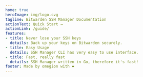 ```yaml
---
home: true
heroImage: img/logo.svg
tagline: Bitwarden SSH Manager Documentation
actionText: Quick Start →
actionLink: /guide/
features:
- title: Never lose your SSH keys
  details: Back up your keys on Bitwarden securely.
- title: Easy Usage
  details: SSH Manager CLI has very easy to use interface.
- title: Fast, really fast
  details: SSH Manager written in Go, therefore it's fast!
footer: Made by omegion with ❤️
---
```

